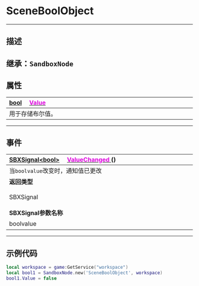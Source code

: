 # SceneBoolObject
------------------------------------------------------------------------------------------
## 描述
 
继承：`SandboxNode` 
------------------------------------------------------------------------------------------
## 属性

|<div style="width:1125px">[bool]() &emsp;[<font color="dd00dd">Value</font>]()</div>|
|:---|
|用于存储布尔值。|

------------------------------------------------------------------------------------------
## 事件

|<div style="width:500px">[SBXSignal\<bool\>]() &emsp;[<font color="dd00dd">ValueChanged</font> ]() ()</div>|<div style="width:100px"></div>|<div style="width:45px"></div>|<div style="width:400px"></div>|
|:---|:---|:---|:---|
|当`boolvalue`改变时，通知值已更改||||
|**返回类型**|||**概要**|
|SBXSignal|||进入`boolvalue`改变时触发，事件参数为（`bool boolvalue`）|
|**SBXSignal参数名称**|**类别**|**默认**|**描述**|
|boolvalue|bool||当`boolvalue`改变时，通知值已更改|

------------------------------------------------------------------------------------------
## 示例代码

```lua
local workspace = game:GetService("workspace")
local bool1 = SandboxNode.new('SceneBoolObject', workspace)
bool1.Value = false
```
